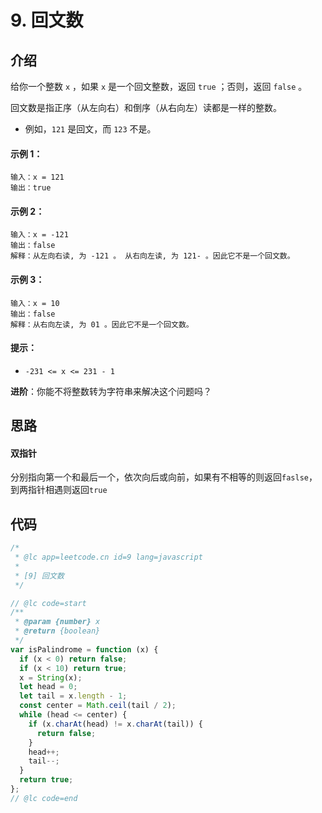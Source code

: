 # 9. 回文数

## 介绍
给你一个整数 `x` ，如果 `x` 是一个回文整数，返回 `true` ；否则，返回 `false` 。

回文数是指正序（从左向右）和倒序（从右向左）读都是一样的整数。

- 例如，`121` 是回文，而 `123` 不是。
 

#### 示例 1：

```
输入：x = 121
输出：true
```

#### 示例 2：

```
输入：x = -121
输出：false
解释：从左向右读, 为 -121 。 从右向左读, 为 121- 。因此它不是一个回文数。
```

#### 示例 3：

```
输入：x = 10
输出：false
解释：从右向左读, 为 01 。因此它不是一个回文数。
```
 

#### 提示：

- `-231 <= x <= 231 - 1`
 

**进阶**：你能不将整数转为字符串来解决这个问题吗？

## 思路

#### 双指针

分别指向第一个和最后一个，依次向后或向前，如果有不相等的则返回`faslse`，到两指针相遇则返回`true`

## 代码

```js
/*
 * @lc app=leetcode.cn id=9 lang=javascript
 *
 * [9] 回文数
 */

// @lc code=start
/**
 * @param {number} x
 * @return {boolean}
 */
var isPalindrome = function (x) {
  if (x < 0) return false;
  if (x < 10) return true;
  x = String(x);
  let head = 0;
  let tail = x.length - 1;
  const center = Math.ceil(tail / 2);
  while (head <= center) {
    if (x.charAt(head) != x.charAt(tail)) {
      return false;
    }
    head++;
    tail--;
  }
  return true;
};
// @lc code=end


```
